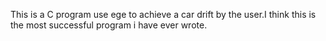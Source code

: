 This is a C program use ege to achieve a car drift by the user.I think this is the most successful program i have ever wrote.
